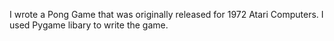 I wrote a Pong Game that was originally released for 1972 Atari Computers.  I used Pygame libary to write the game.
